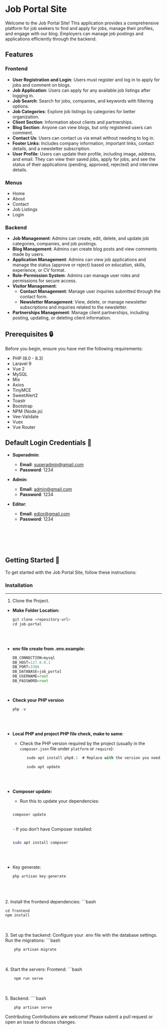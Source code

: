 # Job Portal Site

Welcome to the Job Portal Site! This application provides a comprehensive platform for job seekers to find and apply for jobs, manage their profiles, and engage with our blog. Employers can manage job postings and applications efficiently through the backend.

## Features

### Frontend

- **User Registration and Login**: Users must register and log in to apply for jobs and comment on blogs.
- **Job Application**: Users can apply for any available job listings after logging in.
- **Job Search**: Search for jobs, companies, and keywords with filtering options.
- **Job Categories**: Explore job listings by categories for better organization.
- **Client Section**: Information about clients and partnerships.
- **Blog Section**: Anyone can view blogs, but only registered users can comment.
- **Contact Us**: Users can contact us via email without needing to log in.
- **Footer Links**: Includes company information, important links, contact details, and a newsletter subscription.
- **User Profile**: Users can update their profile, including image, address, and email. They can view their saved jobs, apply for jobs, and see the status of their applications (pending, approved, rejected) and interview details.

### Menus

- Home
- About
- Contact
- Job Listings
- Login

### Backend

- **Job Management**: Admins can create, edit, delete, and update job categories, companies, and job postings.
- **Blog Management**: Admins can create blog posts and view comments made by users.
- **Application Management**: Admins can view job applications and manage the status (approve or reject) based on education, skills, experience, or CV format.
- **Role-Permission System**: Admins can manage user roles and permissions for secure access.
- **Visitor Management**:
  - **Contact Management**: Manage user inquiries submitted through the contact form.
  - **Newsletter Management**: View, delete, or manage newsletter subscriptions and inquiries related to the newsletter.
- **Partnerships Management**: Manage client partnerships, including posting, updating, or deleting client information.

## Prerequisites 🔒

Before you begin, ensure you have met the following requirements:

- PHP (8.0 - 8.3)
- Laravel 9
- Vue 2
- MySQL
- Mix
- Axios
- TinyMCE
- SweetAlert2
- Toastr
- Bootstrap
- NPM (Node.js)
- Vee-Validate
- Vuex
- Vue Router

## Default Login Credentials 🔑

- **Superadmin**:
  - **Email**: superadmin@gmail.com
  - **Password**: 1234

- **Admin**:
  - **Email**: admin@gmail.com
  - **Password**: 1234

- **Editor**:
  - **Email**: edior@gmail.com
  - **Password**: 1234
 

</br></br></br></br>
## Getting Started 🚀

To get started with the Job Portal Site, follow these instructions:

### Installation
------------------


1. Clone the Project.
- **Make Folder Location:**
    
    ```jsx
    git clone <repository-url>
   cd job-portal
    ```
    
</br></br>
- **env file create from .env.example:**
    ````jsx
    DB_CONNECTION=mysql
    DB_HOST=127.0.0.1
    DB_PORT=3306
    DB_DATABASE=job_portal
    DB_USERNAME=root
    DB_PASSWORD=root
    ````
</br>

-  **Check your PHP version**
    
    ```jsx
    php -v
    ```
    
</br></br>

- **Local PHP and project PHP file check, make to same**:
    - Check the PHP version required by the project (usually in the `composer.json` file under `platform` or `require`):
        
        ```jsx
           sudo apt install php8.1  # Replace with the version you need
        ```
        
        ```jsx
           sudo apt update
        ```
        
 </br></br>
- **Composer update:**
    - Run this to update your dependencies:
    
    ```bash
    
    composer update

     ```
  </br>  
    - If you don’t have Composer installed:
    
    ```bash
    
    sudo apt install composer
    ```
    
</br></br>
- Key generate:
    
    ```jsx
    php artisan key:generate
    ```



</br></br>   
2. Install the frontend dependencies:
    ```bash
    
    cd frontend
    npm install

</br></br>
3. Set up the backend:
    Configure your .env file with the database settings.
    Run the migrations:
        ```bash
   
        php artisan migrate

</br></br>
4. Start the servers:
    Frontend:
        ```bash
        
        npm run serve
</br></br>
 5. Backend:
        ````bash
   
        php artisan serve

        
Contributing
Contributions are welcome! Please submit a pull request or open an issue to discuss changes.
